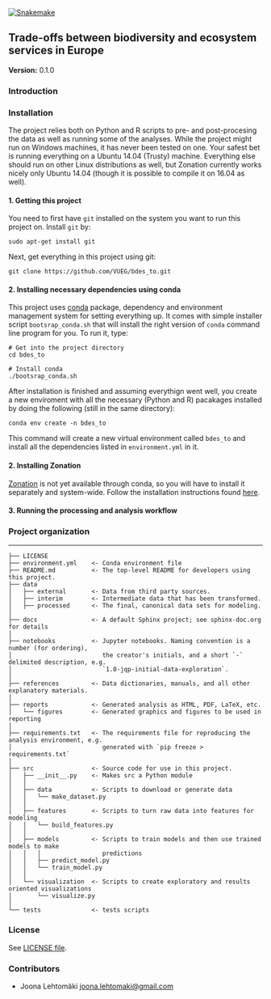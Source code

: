 [![Snakemake](https://img.shields.io/badge/snakemake-≥3.13.0-brightgreen.svg?style=flat-square)](http://snakemake.bitbucket.org)

## Trade-offs between biodiversity and ecosystem services in Europe

__Version:__ 0.1.0  

### Introduction

### Installation

The project relies both on Python and R scripts to pre- and post-procesing the data as well as running some of the analyses. While the project might run on Windows machines, it has never been tested on one. Your safest bet is running everything on a Ubuntu 14.04 (Trusty) machine. Everything else should run on other Linux distributions as well, but Zonation currently works nicely only Ubuntu 14.04 (though it is possible to compile it on 16.04 as well).

#### 1. Getting this project

You need to first have `git` installed on the system you want to run this project on. Install `git` by:

```
sudo apt-get install git
```

Next, get everything in this project using git:

```
git clone https://github.com/VUEG/bdes_to.git
```

#### 2. Installing necessary dependencies using conda

This project uses [conda](https://conda.io/docs/) package, dependency and environment management system for setting everything up. It comes with simple installer script `bootsrap_conda.sh` that will install the right version of `conda` command line program for you. To run it, type:

```
# Get into the project directory
cd bdes_to

# Install conda
./bootsrap_conda.sh
```

After installation is finished and assuming everythign went well, you create a new enviroment with all the necessary (Python and R) pacakages installed by doing the following (still in the same directory):

```
conda env create -n bdes_to
```

This command will create a new virtual environment called `bdes_to` and install all the dependencies listed in `environment.yml` in it. 

#### 2. Installing Zonation

[Zonation](https://github.com/cbig/zonation-core) is not yet available through conda, so you will have to install it separately and system-wide. Follow the installation instructions found [here](https://github.com/cbig/zig4-compilation-scripts). 

#### 3. Running the processing and analysis workflow

### Project organization


------------

    ├── LICENSE
    ├── environment.yml    <- Conda environment file
    ├── README.md          <- The top-level README for developers using this project.
    ├── data
    │   ├── external       <- Data from third party sources.
    │   ├── interim        <- Intermediate data that has been transformed.
    │   ├── processed      <- The final, canonical data sets for modeling.
    │
    ├── docs               <- A default Sphinx project; see sphinx-doc.org for details
    │
    ├── notebooks          <- Jupyter notebooks. Naming convention is a number (for ordering),
    │                         the creator's initials, and a short `-` delimited description, e.g.
    │                         `1.0-jqp-initial-data-exploration`.
    │
    ├── references         <- Data dictionaries, manuals, and all other explanatory materials.
    │
    ├── reports            <- Generated analysis as HTML, PDF, LaTeX, etc.
    │   └── figures        <- Generated graphics and figures to be used in reporting
    │
    ├── requirements.txt   <- The requirements file for reproducing the analysis environment, e.g.
    │                         generated with `pip freeze > requirements.txt`
    │
    ├── src                <- Source code for use in this project.
    │   ├── __init__.py    <- Makes src a Python module
    │   │
    │   ├── data           <- Scripts to download or generate data
    │   │   └── make_dataset.py
    │   │
    │   ├── features       <- Scripts to turn raw data into features for modeling
    │   │   └── build_features.py
    │   │
    │   ├── models         <- Scripts to train models and then use trained models to make
    │   │   │                 predictions
    │   │   ├── predict_model.py
    │   │   └── train_model.py
    │   │
    │   └── visualization  <- Scripts to create exploratory and results oriented visualizations
    │       └── visualize.py
    │
    └── tests              <- tests scripts


### License

See [LICENSE file](LICENSE.md).

### Contributors

+ Joona Lehtomäki <joona.lehtomaki@gmail.com>
